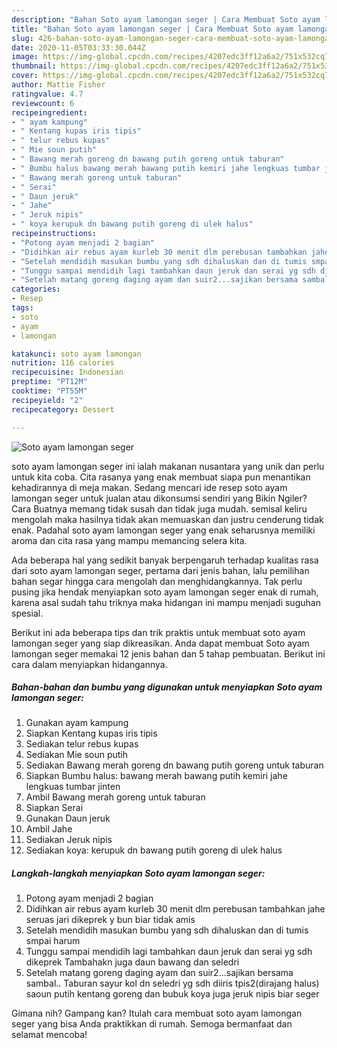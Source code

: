 ```yaml
---
description: "Bahan Soto ayam lamongan seger | Cara Membuat Soto ayam lamongan seger Yang Menggugah Selera"
title: "Bahan Soto ayam lamongan seger | Cara Membuat Soto ayam lamongan seger Yang Menggugah Selera"
slug: 426-bahan-soto-ayam-lamongan-seger-cara-membuat-soto-ayam-lamongan-seger-yang-menggugah-selera
date: 2020-11-05T03:33:30.044Z
image: https://img-global.cpcdn.com/recipes/4207edc3ff12a6a2/751x532cq70/soto-ayam-lamongan-seger-foto-resep-utama.jpg
thumbnail: https://img-global.cpcdn.com/recipes/4207edc3ff12a6a2/751x532cq70/soto-ayam-lamongan-seger-foto-resep-utama.jpg
cover: https://img-global.cpcdn.com/recipes/4207edc3ff12a6a2/751x532cq70/soto-ayam-lamongan-seger-foto-resep-utama.jpg
author: Mattie Fisher
ratingvalue: 4.7
reviewcount: 6
recipeingredient:
- " ayam kampung"
- " Kentang kupas iris tipis"
- " telur rebus kupas"
- " Mie soun putih"
- " Bawang merah goreng dn bawang putih goreng untuk taburan"
- " Bumbu halus bawang merah bawang putih kemiri jahe lengkuas tumbar jinten"
- " Bawang merah goreng untuk taburan"
- " Serai"
- " Daun jeruk"
- " Jahe"
- " Jeruk nipis"
- " koya kerupuk dn bawang putih goreng di ulek halus"
recipeinstructions:
- "Potong ayam menjadi 2 bagian"
- "Didihkan air rebus ayam kurleb 30 menit dlm perebusan tambahkan jahe seruas jari dikeprek y bun biar tidak amis"
- "Setelah mendidih masukan bumbu yang sdh dihaluskan dan di tumis smpai harum"
- "Tunggu sampai mendidih lagi tambahkan daun jeruk dan serai yg sdh dikeprek Tambahakn juga daun bawang dan seledri"
- "Setelah matang goreng daging ayam dan suir2...sajikan bersama sambal.. Taburan sayur kol dn seledri yg sdh diiris tpis2(dirajang halus) saoun putih kentang goreng dan bubuk koya juga jeruk nipis biar seger"
categories:
- Resep
tags:
- soto
- ayam
- lamongan

katakunci: soto ayam lamongan 
nutrition: 116 calories
recipecuisine: Indonesian
preptime: "PT12M"
cooktime: "PT55M"
recipeyield: "2"
recipecategory: Dessert

---
```



![Soto ayam lamongan seger](https://img-global.cpcdn.com/recipes/4207edc3ff12a6a2/751x532cq70/soto-ayam-lamongan-seger-foto-resep-utama.jpg)


soto ayam lamongan seger ini ialah makanan nusantara yang unik dan perlu untuk kita coba. Cita rasanya yang enak membuat siapa pun menantikan kehadirannya di meja makan.
Sedang mencari ide resep soto ayam lamongan seger untuk jualan atau dikonsumsi sendiri yang Bikin Ngiler? Cara Buatnya memang tidak susah dan tidak juga mudah. semisal keliru mengolah maka hasilnya tidak akan memuaskan dan justru cenderung tidak enak. Padahal soto ayam lamongan seger yang enak seharusnya memiliki aroma dan cita rasa yang mampu memancing selera kita.



Ada beberapa hal yang sedikit banyak berpengaruh terhadap kualitas rasa dari soto ayam lamongan seger, pertama dari jenis bahan, lalu pemilihan bahan segar hingga cara mengolah dan menghidangkannya. Tak perlu pusing jika hendak menyiapkan soto ayam lamongan seger enak di rumah, karena asal sudah tahu triknya maka hidangan ini mampu menjadi suguhan spesial.


Berikut ini ada beberapa tips dan trik praktis untuk membuat soto ayam lamongan seger yang siap dikreasikan. Anda dapat membuat Soto ayam lamongan seger memakai 12 jenis bahan dan 5 tahap pembuatan. Berikut ini cara dalam menyiapkan hidangannya.

<!--inarticleads1-->

##### Bahan-bahan dan bumbu yang digunakan untuk menyiapkan Soto ayam lamongan seger:

1. Gunakan  ayam kampung
1. Siapkan  Kentang kupas iris tipis
1. Sediakan  telur rebus kupas
1. Sediakan  Mie soun putih
1. Sediakan  Bawang merah goreng dn bawang putih goreng untuk taburan
1. Siapkan  Bumbu halus: bawang merah bawang putih kemiri jahe lengkuas tumbar jinten
1. Ambil  Bawang merah goreng untuk taburan
1. Siapkan  Serai
1. Gunakan  Daun jeruk
1. Ambil  Jahe
1. Sediakan  Jeruk nipis
1. Sediakan  koya: kerupuk dn bawang putih goreng di ulek halus




<!--inarticleads2-->

##### Langkah-langkah menyiapkan Soto ayam lamongan seger:

1. Potong ayam menjadi 2 bagian
1. Didihkan air rebus ayam kurleb 30 menit dlm perebusan tambahkan jahe seruas jari dikeprek y bun biar tidak amis
1. Setelah mendidih masukan bumbu yang sdh dihaluskan dan di tumis smpai harum
1. Tunggu sampai mendidih lagi tambahkan daun jeruk dan serai yg sdh dikeprek Tambahakn juga daun bawang dan seledri
1. Setelah matang goreng daging ayam dan suir2...sajikan bersama sambal.. Taburan sayur kol dn seledri yg sdh diiris tpis2(dirajang halus) saoun putih kentang goreng dan bubuk koya juga jeruk nipis biar seger




Gimana nih? Gampang kan? Itulah cara membuat soto ayam lamongan seger yang bisa Anda praktikkan di rumah. Semoga bermanfaat dan selamat mencoba!
